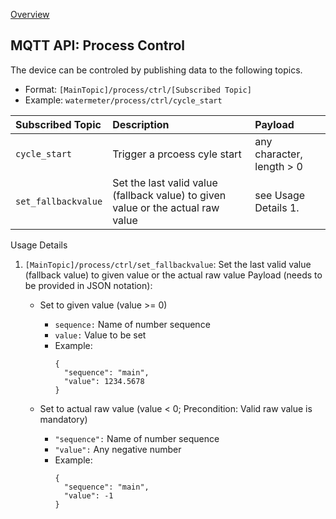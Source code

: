 [Overview](_OVERVIEW.md) 

## MQTT API: Process Control

The device can be controled by publishing data to the following topics.

- Format: `[MainTopic]/process/ctrl/[Subscribed Topic]`
- Example: `watermeter/process/ctrl/cycle_start`

| Subscribed Topic            | Description                     | Payload
|:----------------------------|:--------------------------------|:--------------     
| `cycle_start`               | Trigger a prcoess cyle start    | any character, length > 0
| `set_fallbackvalue`         | Set the last valid value (fallback value) to given value or the actual raw value | see Usage Details 1.

Usage Details
1. `[MainTopic]/process/ctrl/set_fallbackvalue`: Set the last valid value (fallback value) to given value or the actual raw value
    Payload (needs to be provided in JSON notation):
    - Set to given value (value >= 0)
      - `sequence:` Name of number sequence
      - `value:` Value to be set
      - Example:
        ```
        {
          "sequence": "main",
          "value": 1234.5678
        }
        ```
        
    - Set to actual raw value (value < 0; Precondition: Valid raw value is mandatory)
      - `"sequence":` Name of number sequence  
      - `"value":` Any negative number
      - Example:
        ```
        {
          "sequence": "main",
          "value": -1
        }
        ```


